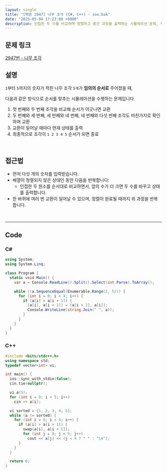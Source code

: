 ```yaml
---
layout: single
title: "[백준 2947] 나무 조각 (C#, C++) - soo:bak"
date: "2025-05-04 17:22:00 +0900"
description: 인접한 두 수를 비교하며 정렬하고 중간 과정을 출력하는 시뮬레이션 문제, 백준 2947번 나무 조각 문제의 C# 및 C++ 풀이 및 해설
---
```


## 문제 링크
[2947번 - 나무 조각](https://www.acmicpc.net/problem/2947)

## 설명
`1`부터 `5`까지의 숫자가 적힌 나무 조각 `5개`가 **임의의 순서로** 주어졌을 때,

다음과 같은 방식으로 순서를 맞추는 시뮬레이션을 수행하는 문제입니다.

1. 첫 번째와 두 번째 조각을 비교해 순서가 어긋나면 교환<br>
2. 두 번째와 세 번째, 세 번째와 네 번째, 네 번째와 다섯 번째 조각도 마찬가지로 확인하며 교환<br>
3. 교환이 일어날 때마다 현재 상태를 출력<br>
4. 최종적으로 조각이 `1 2 3 4 5` 순서가 되면 종료

<br>

## 접근법

- 먼저 다섯 개의 숫자를 입력받습니다.
- 배열이 정렬되지 않은 상태인 동안 다음을 반복합니다:
  - 인접한 두 원소를 순서대로 비교하면서, 앞의 수가 더 크면 두 수를 바꾸고 상태를 출력합니다.
- 한 바퀴에 여러 번 교환이 일어날 수 있으며, 정렬이 완료될 때까지 위 과정을 반복합니다.

<br>

---

## Code

### C#

```csharp
using System;
using System.Linq;

class Program {
  static void Main() {
    var a = Console.ReadLine().Split().Select(int.Parse).ToArray();

    while (!a.SequenceEqual(Enumerable.Range(1, 5))) {
      for (int i = 0; i < 4; i++) {
        if (a[i] > a[i + 1]) {
          (a[i], a[i + 1]) = (a[i + 1], a[i]);
          Console.WriteLine(string.Join(" ", a));
        }
      }
    }
  }
}
```

### C++

```cpp
#include <bits/stdc++.h>
using namespace std;
typedef vector<int> vi;

int main() {
  ios::sync_with_stdio(false);
  cin.tie(nullptr);

  vi a(5);
  for (int i = 0; i < 5; i++)
    cin >> a[i];

  vi sorted = {1, 2, 3, 4, 5};
  while (a != sorted) {
    for (int i = 0; i < 4; i++) {
      if (a[i] > a[i + 1]) {
        swap(a[i], a[i + 1]);
        for (int j = 0; j < 5; j++)
          cout << a[j] << (j < 4 ? " " : "\n");
      }
    }
  }

  return 0;
}
```
